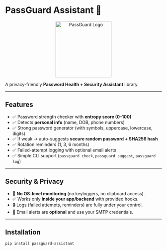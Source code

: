 # PassGuard Assistant 🔐

<p align="center">
  <img src="https://raw.githubusercontent.com/your-username/passguard-assistant/main/logo.png" width="180" alt="PassGuard Logo">
</p>

A privacy-friendly **Password Health + Security Assistant** library.

---

## Features
- ✅ Password strength checker with **entropy score (0–100)**
- ✅ Detects **personal info** (name, DOB, phone numbers)
- ✅ Strong password generator (with symbols, uppercase, lowercase, digits)
- ✅ If weak → auto-suggests **secure random password + SHA256 hash**
- ✅ Rotation reminders (1, 3, 6 months)
- ✅ Failed-attempt logging with optional email alerts
- ✅ Simple CLI support (`passguard check`, `passguard suggest`, `passguard log`)

---

## Security & Privacy
- 🚫 **No OS-level monitoring** (no keyloggers, no clipboard access).  
- ✅ Works only **inside your app/backend** with provided hooks.  
- 🔒 Logs (failed attempts, reminders) are fully under your control.  
- 📧 Email alerts are **optional** and use your SMTP credentials.  

---

## Installation
```bash
pip install passguard-assistant
